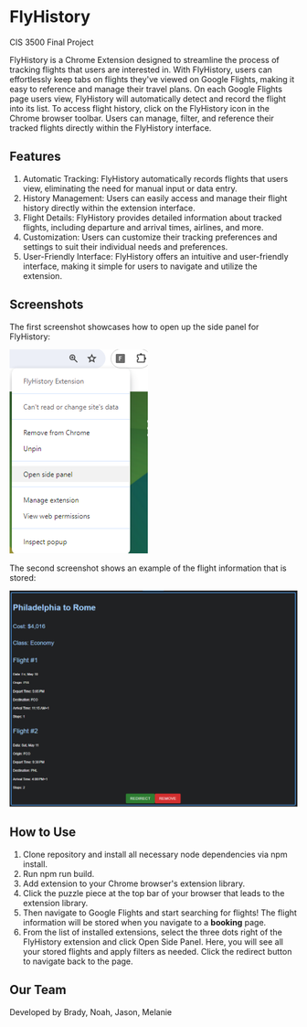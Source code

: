 # FlyHistory
CIS 3500 Final Project

FlyHistory is a Chrome Extension designed to streamline the process of tracking flights that users are interested in. With FlyHistory, users can effortlessly keep tabs on flights they've viewed on Google Flights, making it easy to reference and manage their travel plans. On each Google Flights page users view, FlyHistory will automatically detect and record the flight into its list. To access flight history, click on the FlyHistory icon in the Chrome browser toolbar. Users can manage, filter, and reference their tracked flights directly within the FlyHistory interface.

## Features
1. Automatic Tracking: FlyHistory automatically records flights that users view, eliminating the need for manual input or data entry.
2. History Management: Users can easily access and manage their flight history directly within the extension interface.
3. Flight Details: FlyHistory provides detailed information about tracked flights, including departure and arrival times, airlines, and more.
4. Customization: Users can customize their tracking preferences and settings to suit their individual needs and preferences.
5. User-Friendly Interface: FlyHistory offers an intuitive and user-friendly interface, making it simple for users to navigate and utilize the extension.

## Screenshots
The first screenshot showcases how to open up the side panel for FlyHistory:

![Screenshot showcases how to open up the side panel for FlyHistory](./screenshot-sidepanel.png)

The second screenshot shows an example of the flight information that is stored:

![Screenshot of example flight](./screenshot-example-flight.png)

## How to Use
1. Clone repository and install all necessary node dependencies via npm install.
2. Run npm run build.
3. Add extension to your Chrome browser's extension library.
4. Click the puzzle piece at the top bar of your browser that leads to the extension library.
5. Then navigate to Google Flights and start searching for flights! The flight information will be stored when you navigate to a **booking** page.
6. From the list of installed extensions, select the three dots right of the FlyHistory extension and click Open Side Panel. Here, you will see all your stored flights and apply filters as needed. Click the redirect button to navigate back to the page.

## Our Team
Developed by Brady, Noah, Jason, Melanie
